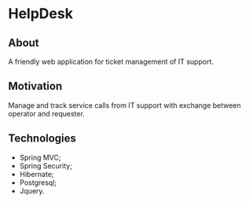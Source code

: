 # HelpDesk

## About
A friendly web application for ticket management of IT support.

## Motivation
Manage and track service calls from IT support with exchange between operator and requester.

## Technologies

- Spring MVC;
- Spring Security;
- Hibernate;
- Postgresql;
- Jquery.
